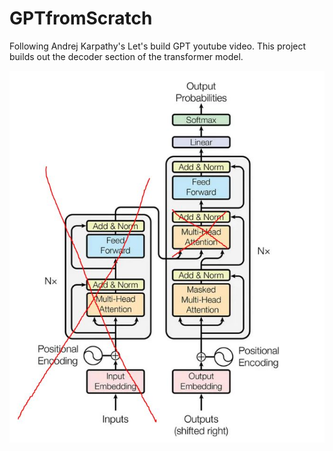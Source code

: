 # GPTfromScratch
Following Andrej Karpathy's Let's build GPT youtube video. This project builds out the decoder section of the transformer model.

![alt text](<transformer only decoder.JPG>)